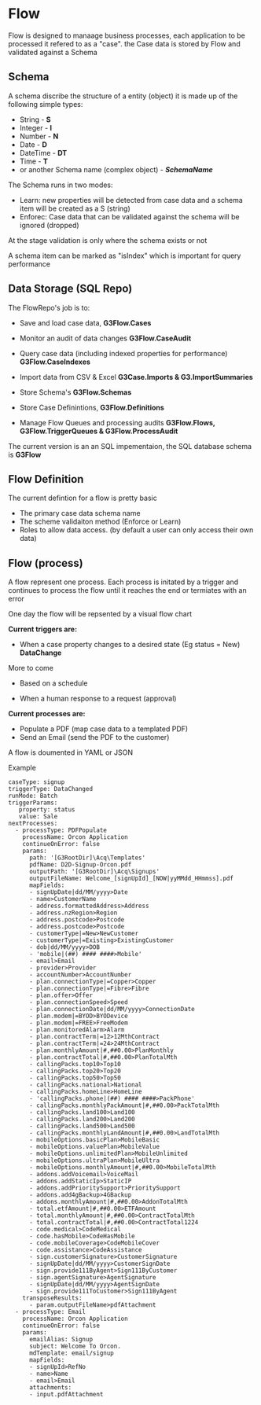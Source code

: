 # Flow

Flow is designed to manaage business processes, each application to be processed it refered to as a "case". the Case data is stored by Flow and validated against a Schema

## Schema
A schema discribe the structure of a entity (object) it is made up of the following simple types:
- String - **S**
- Integer - **I**
- Number - **N**
- Date - **D**
- DateTime - **DT**
- Time - **T**
- or another Schema name (complex object) - ***SchemaName***

The Schema runs in two modes:
- Learn: new properties will be detected from case data and a schema item will be created as a S (string)
- Enforec: Case data that can be validated against the schema will be ignored (dropped)

At the stage validation is only where the schema exists or not

A schema item can be marked as "isIndex" which is important for query performance

## Data Storage (SQL Repo)

The FlowRepo's job is to:

- Save and load case data, **G3Flow.Cases**
- Monitor an audit of data changes **G3Flow.CaseAudit**
- Query case data (including indexed properties for performance) **G3Flow.CaseIndexes**

- Import data from CSV & Excel **G3Case.Imports & G3.ImportSummaries**

- Store Schema's **G3Flow.Schemas**
- Store Case Definintions, **G3Flow.Definitions**
- Manage Flow Queues and processing audits **G3Flow.Flows, G3Flow.TriggerQueues & G3Flow.ProcessAudit**

The current version is an an SQL impementaion, the SQL database schema is **G3Flow**

## Flow Definition

The current defintion for a flow is pretty basic
- The primary case data schema name
- The scheme validaiton method (Enforce or Learn)
- Roles to allow data access. (by default a user can only access their own data)


## Flow (process)

A flow represent one process. Each process is initated by a trigger and continues to process the flow until it reaches the end or termiates with an error

One day the flow will be repsented by a visual flow chart

**Current triggers are:**
- When a case property changes to a desired state (Eg status = New) **DataChange**

More to come
- Based on a schedule

- When a human response to a request (approval)

**Current processes are:**
- Populate a PDF (map case data to a templated PDF)
- Send an Email (send the PDF to the customer)

A flow is doumented in YAML or JSON

Example

~~~
caseType: signup
triggerType: DataChanged
runMode: Batch
triggerParams:
   property: status
   value: Sale
nextProcesses:
  - processType: PDFPopulate
    processName: Orcon Application
    continueOnError: false
    params: 
      path: '[G3RootDir]\Acq\Templates'
      pdfName: D2D-Signup-Orcon.pdf
      outputPath: '[G3RootDir]\Acq\Signups'
      outputFileName: Welcome_[signUpId]_[NOW|yyMMdd_HHmmss].pdf
      mapFields:
      - signUpDate|dd/MM/yyyy>Date
      - name>CustomerName 
      - address.formattedAddress>Address
      - address.nzRegion>Region
      - address.postcode>Postcode
      - address.postcode>Postcode
      - customerType|=New>NewCustomer
      - customerType|=Existing>ExistingCustomer
      - dob|dd/MM/yyyy>DOB
      - 'mobile|(##) #### ####>Mobile'
      - email>Email
      - provider>Provider
      - accountNumber>AccountNumber
      - plan.connectionType|=Copper>Copper
      - plan.connectionType|=Fibre>Fibre
      - plan.offer>Offer
      - plan.connectionSpeed>Speed
      - plan.connectionDate|dd/MM/yyyy>ConnectionDate
      - plan.modem|=BYOD>BYODevice
      - plan.modem|=FREE>FreeModem
      - plan.monitoredAlarm>Alarm
      - plan.contractTerm|=12>12MthContract
      - plan.contractTerm|=24>24MthContract
      - plan.monthlyAmount|#,##0.00>PlanMonthly
      - plan.contractTotal|#,##0.00>PlanTotalMth
      - callingPacks.top10>Top10
      - callingPacks.top20>Top20
      - callingPacks.top50>Top50
      - callingPacks.national>National
      - callingPacks.homeLine>HomeLine
      - 'callingPacks.phone|(##) #### ####>PackPhone'
      - callingPacks.monthlyPackAmount|#,##0.00>PackTotalMth
      - callingPacks.land100>Land100
      - callingPacks.land200>Land200
      - callingPacks.land500>Land500
      - callingPacks.monthlyLandAmount|#,##0.00>LandTotalMth
      - mobileOptions.basicPlan>MobileBasic
      - mobileOptions.valuePlan>MobileValue
      - mobileOptions.unlimitedPlan>MobileUnlimited
      - mobileOptions.ultraPlan>MobileUltra
      - mobileOptions.monthlyAmount|#,##0.00>MobileTotalMth
      - addons.addVoicemail>VoiceMail
      - addons.addStaticIp>StaticIP
      - addons.addPrioritySupport>PrioritySupport
      - addons.add4gBackup>4GBackup
      - addons.monthlyAmount|#,##0.00>AddonTotalMth
      - total.etfAmount|#,##0.00>ETFAmount
      - total.monthlyAmount|#,##0.00>ContractTotalMth
      - total.contractTotal|#,##0.00>ContractTotal1224
      - code.medical>CodeMedical
      - code.hasMobile>CodeHasMobile
      - code.mobileCoverage>CodeMobileCover
      - code.assistance>CodeAssistance
      - sign.customerSignature>CustomerSignature
      - signUpDate|dd/MM/yyyy>CustomerSignDate
      - sign.provide111ByAgent>Sign111ByCustomer
      - sign.agentSignature>AgentSignature
      - signUpDate|dd/MM/yyyy>AgentSignDate
      - sign.provide111ToCustomer>Sign111ByAgent
    transposeResults:
      - param.outputFileName>pdfAttachment 
  - processType: Email
    processName: Orcon Application
    continueOnError: false
    params: 
      emailAlias: Signup
      subject: Welcome To Orcon.
      mdTemplate: email/signup
      mapFields:
      - signUpId>RefNo
      - name>Name 
      - email>Email
      attachments:
      - input.pdfAttachment
~~~





